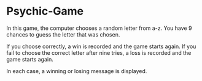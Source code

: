 # Psychic-Game

In this game, the computer chooses a random letter from a-z. You have 9 chances to guess the letter that was chosen.

If you choose correctly, a win is recorded and the game starts again. If you fail to choose the correct letter after nine tries,
a loss is recorded and the game starts again. 

In each case, a winning or losing message is displayed.

